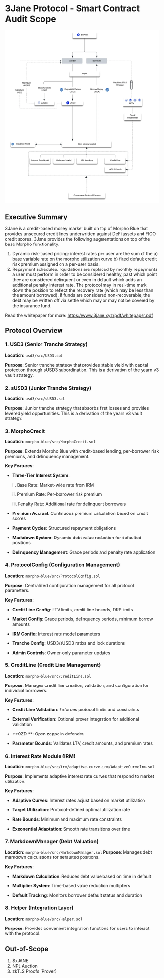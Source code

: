 # 3Jane Protocol - Smart Contract Audit Scope

![Alt text](architecture.png)

## Executive Summary

3Jane is a credit-based money market built on top of Morpho Blue that provides unsecured credit lines underwritten against DeFi assets and FICO credit scores. 3Jane provides the following augmentations on top of the base Morpho functionality:
1. Dynamic risk-based pricing: interest rates per user are the sum of the a) base variable rate on the morpho utilization curve b) fixed default credit risk premium assigned on a per-user basis.
2. Repayment schedules: liquidations are replaced by monthly repayments a user must perform in order to be considered healthy, past which point they are considered delinquent or even in default which adds an additional penalty interest rate. The protocol may in real-time mark down the position to reflect the recovery rate (which may be less than the amount borrowed). If funds are considered non-recoverable, the debt may be written off via settle which may or may not be covered by the insurance fund.

Read the whitepaper for more: https://www.3jane.xyz/pdf/whitepaper.pdf

## Protocol Overview

### 1. USD3 (Senior Tranche Strategy)

**Location**: `usd3/src/USD3.sol`

**Purpose**: Senior tranche strategy that provides stable yield with capital protection through sUSD3 subordination. This is a derivation of the yearn v3 vault strategy. 

### 2. sUSD3 (Junior Tranche Strategy)

**Location**: `usd3/src/sUSD3.sol`

**Purpose**: Junior tranche strategy that absorbs first losses and provides levered yield opportunities. This is a derivation of the yearn v3 vault strategy. 

### 3. MorphoCredit

**Location**: `morpho-blue/src/MorphoCredit.sol`

**Purpose**: Extends Morpho Blue with credit-based lending, per-borrower risk premiums, and delinquency management.

**Key Features**:

-  **Three-Tier Interest System**: 

	i . Base Rate: Market-wide rate from IRM

    ii. Premium Rate: Per-borrower risk premium

    iii. Penalty Rate: Additional rate for delinquent borrowers

-  **Premium Accrual**: Continuous premium calculation based on credit scores

-  **Payment Cycles**: Structured repayment obligations

-  **Markdown System**: Dynamic debt value reduction for defaulted positions

-  **Delinquency Management**: Grace periods and penalty rate application

### 4. ProtocolConfig (Configuration Management)

**Location**: `morpho-blue/src/ProtocolConfig.sol`

**Purpose**: Centralized configuration management for all protocol parameters.

**Key Features**:

-  **Credit Line Config**: LTV limits, credit line bounds, DRP limits

-  **Market Config**: Grace periods, delinquency periods, minimum borrow amounts

-  **IRM Config**: Interest rate model parameters

-  **Tranche Config**: USD3/sUSD3 ratios and lock durations

-  **Admin Controls**: Owner-only parameter updates

### 5. CreditLine (Credit Line Management)

**Location**: `morpho-blue/src/CreditLine.sol`

**Purpose**: Manages credit line creation, validation, and configuration for individual borrowers.

**Key Features**:

-  **Credit Line Validation**: Enforces protocol limits and constraints

-  **External Verification**: Optional prover integration for additional validation

-  **OZD **: Open zeppelin defender. 

-  **Parameter Bounds**: Validates LTV, credit amounts, and premium rates

### 6. Interest Rate Module (IRM)

**Location**: `morpho-blue/src/irm/adaptive-curve-irm/AdaptiveCurveIrm.sol`

**Purpose**: Implements adaptive interest rate curves that respond to market utilization.

**Key Features**:

-  **Adaptive Curves**: Interest rates adjust based on market utilization

-  **Target Utilization**: Protocol-defined optimal utilization rate

-  **Rate Bounds**: Minimum and maximum rate constraints

-  **Exponential Adaptation**: Smooth rate transitions over time

### 7. MarkdownManager (Debt Valuation)

**Location**: `morpho-blue/src/MarkdownManager.sol`
**Purpose**: Manages debt markdown calculations for defaulted positions.

**Key Features**:

-  **Markdown Calculation**: Reduces debt value based on time in default

-  **Multiplier System**: Time-based value reduction multipliers

-  **Default Tracking**: Monitors borrower default status and duration

### 8. Helper (Integration Layer)

**Location**: `morpho-blue/src/Helper.sol`

**Purpose**: Provides convenient integration functions for users to interact with the protocol.

## Out-of-Scope
1. $xJANE
2. NPL Auction
3. zkTLS Proofs (Prover)